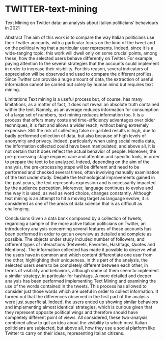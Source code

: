 # TWITTER-text-mining
Text Mining on Twitter data: an analysis about Italian politicians' behaviours in 2021

 Abstract
The aim of this work is to compare the way Italian politicians use their Twitter
accounts, with a particular focus on the kind of the tweet and on the political wing
that a particular user represents. Indeed, since it is a wide-ranging topic, this work
will dwell only on some crucial points, among these, how the selected users behave
differently on Twitter. For example, paying attention to the several strategies that
the accounts could implement in order to increase their visibility. For this reason,
several indicators of appreciation will be observed and used to compare the
different profiles. Since Twitter can provide a huge amount of data, the extraction
of useful information cannot be carried out solely by human mind but requires text
mining.


 Limitations
Text mining is a useful process but, of course, has many limitations, as a matter of fact, it does not
reveal an absolute truth contained within the text. Namely, as an average reduces information for
consumption of a large set of numbers, text mining reduces information too.
It is a process that offers many costs and time-efficiency advantages over older techniques, it is fast
and allows a wider reach, without being extremely expensive. Still the risk of collecting false or
garbled results is high, due to badly performed collection of data, but also because of high levels
of anonymity and privacy. Indeed, particularly when using social media data, the information
collected could have been manipulated, and above all, it is not certain that it does reflect the actual
behavior of people.
Moreover, the pre-processing stage requires care and attention and specific tools, in order to
prepare the text to be analyzed. Indeed, depending on the aim of the analysis, the pre-processing
steps will be different and need to be performed and checked several times, often involving
manually examination of the text under study.
Despite the technological improvements gained in the past years, the text represents expression and
is necessarily impacted by the audience perception. Moreover, language continues to evolve and
the way it is used, as well as word choice, changes constantly. Although text mining is an attempt
to hit a moving target as language evolve, it is considered as one of the areas of data science that is
as difficult as challenging.


 Conclusions
Given a data bank composed by a collection of tweets, regarding a sample of the more active Italian
politicians on Twitter, an introductory analysis concerning several features of these accounts has
been performed in order to get an overview as detailed and complete as possible. The objects under
study included number of followers, and different types of interactions (Retweets, Favorites,
Hashtags, Quotes and Mentions). The information collected has made it possible to observe what
the users have in common and which content differentiate one user from the other, highlighting
their uniqueness. In this part of the analysis, the selected users seem to be completely different
between each other, in terms of visibility and behaviors, although some of them seem to
implement a similar strategy, in particular for hashtags.
A more detailed and deeper analysis has been performed implementing Text Mining and examining
the use of the words contained in the tweets. This process has allowed to consider just those words
which are useful in order to collect information. It turned out that the differences observed in the
first part of the analysis were just superficial. Indeed, the users ended up showing similar
behaviors and implementing almost identical strategies, which is curious given that they represent
opposite political wings and therefore should have completely different point of views.
All considered, these two-analysis combined allow to get an idea about the visibility to which most
Italian politicians are subjected, but above all, how they use a social platform like Twitter to carry
on their ideas, representing Italian citizens.
